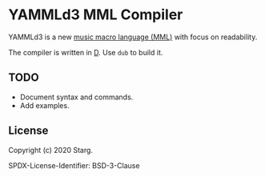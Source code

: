 YAMMLd3 MML Compiler
====================

YAMMLd3 is a new [music macro language (MML)](https://en.wikipedia.org/wiki/Music_Macro_Language) with focus on readability.

The compiler is written in [D](https://dlang.org/). Use `dub` to build it.

TODO
----

- Document syntax and commands.
- Add examples.


License
-------

Copyright (c) 2020 Starg.

SPDX-License-Identifier: BSD-3-Clause
